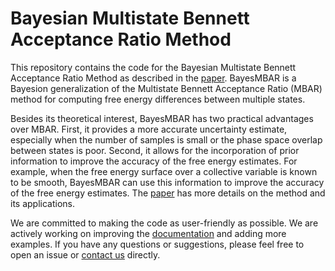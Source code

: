# Bayesian Multistate Bennett Acceptance Ratio Method

This repository contains the code for the Bayesian Multistate Bennett Acceptance Ratio Method as described in the [paper](https://doi.org/10.1021/acs.jctc.3c01212). BayesMBAR is a Bayesion generalization of the Multistate Bennett Acceptance Ratio (MBAR) method for computing free energy differences between multiple states. 

Besides its theoretical interest, BayesMBAR has two practical advantages over MBAR. First, it provides a more accurate uncertainty estimate, especially when the number of samples is small or the phase space overlap between states is poor. Second, it allows for the incorporation of prior information to improve the accuracy of the free energy estimates. For example, when the free energy surface over a collective variable is known to be smooth, BayesMBAR can use this information to improve the accuracy of the free energy estimates.  The [paper](https://doi.org/10.1021/acs.jctc.3c01212) has more details on the method and its applications.

We are committed to making the code as user-friendly as possible. We are actively working on improving the [documentation](https://bayesmbar.readthedocs.io/en/latest/index.html) and adding more examples. If you have any questions or suggestions, please feel free to open an issue or [contact us](mailto:Xinqiang.Ding@tufts.edu) directly. 
